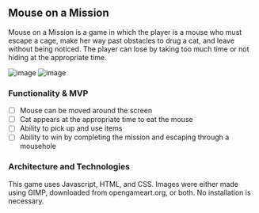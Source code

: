 ## Mouse on a Mission

Mouse on a Mission is a game in which the player is a mouse who must escape a cage, make her way past obstacles to drug a cat, and leave without being noticed. 
The player can lose by taking too much time or not hiding at the appropriate time.

![image](https://user-images.githubusercontent.com/72429572/118575461-60ce0500-b73b-11eb-9525-3039e764e215.png)
![image](https://user-images.githubusercontent.com/72429572/118575559-9bd03880-b73b-11eb-9ad1-8c3a65b92f4e.png)

### Functionality & MVP

- [ ] Mouse can be moved around the screen
- [ ] Cat appears at the appropriate time to eat the mouse
- [ ] Ability to pick up and use items
- [ ] Ability to win by completing the mission and escaping through a mousehole

### Architecture and Technologies

This game uses Javascript, HTML, and CSS. Images were either made using GIMP, downloaded from opengameart.org, or both.
No installation is necessary.

